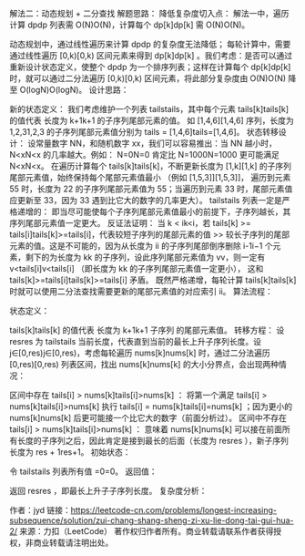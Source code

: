 解法二：动态规划 + 二分查找
解题思路：
降低复杂度切入点： 解法一中，遍历计算 dpdp 列表需 O(N)O(N)，计算每个 dp[k]dp[k] 需 O(N)O(N)。

动态规划中，通过线性遍历来计算 dpdp 的复杂度无法降低；
每轮计算中，需要通过线性遍历 [0,k)[0,k) 区间元素来得到 dp[k]dp[k] 。我们考虑：是否可以通过重新设计状态定义，使整个 dpdp 为一个排序列表；这样在计算每个 dp[k]dp[k] 时，就可以通过二分法遍历 [0,k)[0,k) 区间元素，将此部分复杂度由 O(N)O(N) 降至 O(logN)O(logN)。
设计思路：

新的状态定义：
我们考虑维护一个列表 tailstails，其中每个元素 tails[k]tails[k] 的值代表 长度为 k+1k+1 的子序列尾部元素的值。
如 [1,4,6][1,4,6] 序列，长度为 1,2,31,2,3 的子序列尾部元素值分别为 tails = [1,4,6]tails=[1,4,6]。
状态转移设计：
设常量数字 NN，和随机数字 xx，我们可以容易推出：当 NN 越小时，N<xN<x 的几率越大。例如： N=0N=0 肯定比 N=1000N=1000 更可能满足 N<xN<x。
在遍历计算每个 tails[k]tails[k]，不断更新长度为 [1,k][1,k] 的子序列尾部元素值，始终保持每个尾部元素值最小 （例如 [1,5,3]][1,5,3]]， 遍历到元素 55 时，长度为 22 的子序列尾部元素值为 55；当遍历到元素 33 时，尾部元素值应更新至 33，因为 33 遇到比它大的数字的几率更大）。
tailstails 列表一定是严格递增的： 即当尽可能使每个子序列尾部元素值最小的前提下，子序列越长，其序列尾部元素值一定更大。
反证法证明： 当 k < ik<i，若 tails[k] >= tails[i]tails[k]>=tails[i]，代表较短子序列的尾部元素的值 >> 较长子序列的尾部元素的值。这是不可能的，因为从长度为 ii 的子序列尾部倒序删除 i-1i−1 个元素，剩下的为长度为 kk 的子序列，设此序列尾部元素值为 vv，则一定有 v<tails[i]v<tails[i] （即长度为 kk 的子序列尾部元素值一定更小）， 这和 tails[k]>=tails[i]tails[k]>=tails[i] 矛盾。
既然严格递增，每轮计算 tails[k]tails[k] 时就可以使用二分法查找需要更新的尾部元素值的对应索引 ii。
算法流程：

状态定义：

tails[k]tails[k] 的值代表 长度为 k+1k+1 子序列 的尾部元素值。
转移方程： 设 resres 为 tailstails 当前长度，代表直到当前的最长上升子序列长度。设 j∈[0,res)j∈[0,res)，考虑每轮遍历 nums[k]nums[k] 时，通过二分法遍历 [0,res)[0,res) 列表区间，找出 nums[k]nums[k] 的大小分界点，会出现两种情况：

区间中存在 tails[i] > nums[k]tails[i]>nums[k] ： 将第一个满足 tails[i] > nums[k]tails[i]>nums[k] 执行 tails[i] = nums[k]tails[i]=nums[k] ；因为更小的 nums[k]nums[k] 后更可能接一个比它大的数字（前面分析过）。
区间中不存在 tails[i] > nums[k]tails[i]>nums[k] ： 意味着 nums[k]nums[k] 可以接在前面所有长度的子序列之后，因此肯定是接到最长的后面（长度为 resres ），新子序列长度为 res + 1res+1。
初始状态：

令 tailstails 列表所有值 =0=0。
返回值：

返回 resres ，即最长上升子子序列长度。
复杂度分析：

作者：jyd
链接：https://leetcode-cn.com/problems/longest-increasing-subsequence/solution/zui-chang-shang-sheng-zi-xu-lie-dong-tai-gui-hua-2/
来源：力扣（LeetCode）
著作权归作者所有。商业转载请联系作者获得授权，非商业转载请注明出处。

